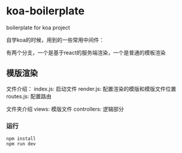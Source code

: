 # koa-boilerplate
boilerplate for koa project

自学koa的时候，用到的一些常用中间件：

有两个分支，一个是基于react的服务端渲染，一个是普通的模板渲染

## 模版渲染

文件介绍：
index.js: 启动文件
render.js: 配置渲染的模版和模版文件位置
routes.js: 配置路由


文件夹介绍
views: 模版文件
controllers: 逻辑部分


### 运行

```
npm install
npm run dev
```